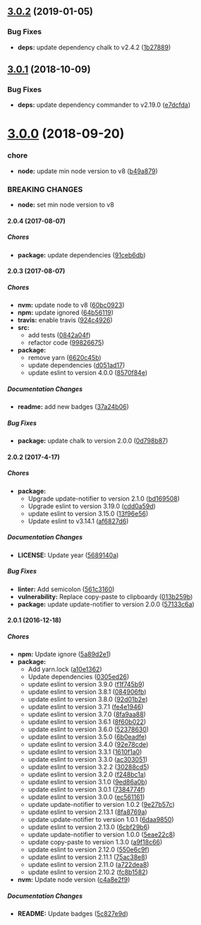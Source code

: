 ## [3.0.2](https://github.com/lgaticaq/codigo-postal-cli/compare/v3.0.1...v3.0.2) (2019-01-05)


### Bug Fixes

* **deps:** update dependency chalk to v2.4.2 ([1b27889](https://github.com/lgaticaq/codigo-postal-cli/commit/1b27889))

## [3.0.1](https://github.com/lgaticaq/codigo-postal-cli/compare/v3.0.0...v3.0.1) (2018-10-09)


### Bug Fixes

* **deps:** update dependency commander to v2.19.0 ([e7dcfda](https://github.com/lgaticaq/codigo-postal-cli/commit/e7dcfda))

# [3.0.0](https://github.com/lgaticaq/codigo-postal-cli/compare/v2.0.4...v3.0.0) (2018-09-20)


### chore

* **node:** update min node version to v8 ([b49a879](https://github.com/lgaticaq/codigo-postal-cli/commit/b49a879))


### BREAKING CHANGES

* **node:** set min node version to v8

#### 2.0.4 (2017-08-07)

##### Chores

* **package:** update dependencies ([91ceb6db](https://github.com/lgaticaq/codigo-postal-cli/commit/91ceb6db455b248f1975e8945af9656373296f81))

#### 2.0.3 (2017-08-07)

##### Chores

* **nvm:** update node to v8 ([60bc0923](https://github.com/lgaticaq/codigo-postal-cli/commit/60bc09235dd482004199c444db5025c566d63c50))
* **npm:** update ignored ([64b56119](https://github.com/lgaticaq/codigo-postal-cli/commit/64b56119955e75c6d1cecb57d7126e86b1ee2ff0))
* **travis:** enable travis ([924c4926](https://github.com/lgaticaq/codigo-postal-cli/commit/924c49265037c0117d5feaf3ab5a5263731fc946))
* **src:**
  * add tests ([0842a04f](https://github.com/lgaticaq/codigo-postal-cli/commit/0842a04ffd316d8cc98f91b8ee00bf054fbf2270))
  * refactor code ([99826675](https://github.com/lgaticaq/codigo-postal-cli/commit/9982667514c9efc9803f612e96713ade4abf5aaf))
* **package:**
  * remove yarn ([6620c45b](https://github.com/lgaticaq/codigo-postal-cli/commit/6620c45b794ae4e233bde7397443090b09426f3e))
  * update dependencies ([d051ad17](https://github.com/lgaticaq/codigo-postal-cli/commit/d051ad17b09a8aa007cdb44c40a15894e230bfdf))
  * update eslint to version 4.0.0 ([8570f84e](https://github.com/lgaticaq/codigo-postal-cli/commit/8570f84ece7056c5746959d8e910ca1de98a5042))

##### Documentation Changes

* **readme:** add new badges ([37a24b06](https://github.com/lgaticaq/codigo-postal-cli/commit/37a24b066d6458cb8d5275c613aa55ffdd218436))

##### Bug Fixes

* **package:** update chalk to version 2.0.0 ([0d798b87](https://github.com/lgaticaq/codigo-postal-cli/commit/0d798b8768acb3d382175bf20b4000667dd2785b))

#### 2.0.2 (2017-4-17)

##### Chores

* **package:**
  * Upgrade update-notifier to version 2.1.0 ([bd169508](https://github.com/lgaticaq/codigo-postal-cli/commit/bd16950842548e04f17419ef515746ed7c69f591))
  * Upgrade eslint to version 3.19.0 ([cdd0a59d](https://github.com/lgaticaq/codigo-postal-cli/commit/cdd0a59d4ad9ceab1c6684f07e8f13d8ed9ce0db))
  * update eslint to version 3.15.0 ([13f96e56](https://github.com/lgaticaq/codigo-postal-cli/commit/13f96e56072b638aed1f5942a157d10cee82e01f))
  * Update eslint to v3.14.1 ([af6827d6](https://github.com/lgaticaq/codigo-postal-cli/commit/af6827d69382e6ac8d2a0869318f4849a8244b31))

##### Documentation Changes

* **LICENSE:** Update year ([5689140a](https://github.com/lgaticaq/codigo-postal-cli/commit/5689140abfeeafbab84031e4945470ae80092a84))

##### Bug Fixes

* **linter:** Add semicolon ([561c3160](https://github.com/lgaticaq/codigo-postal-cli/commit/561c3160d21c0ff52a15279f374302b93e5eff0d))
* **vulnerability:** Replace copy-paste to clipboardy ([013b259b](https://github.com/lgaticaq/codigo-postal-cli/commit/013b259bbf0eed168ce1d7b988c8498935822fb5))
* **package:** update update-notifier to version 2.0.0 ([57133c6a](https://github.com/lgaticaq/codigo-postal-cli/commit/57133c6acaf144bb98812b58480ae95670436f28))

#### 2.0.1 (2016-12-18)

##### Chores

* **npm:** Update ignore ([5a89d2e1](https://github.com/lgaticaq/codigo-postal-cli/commit/5a89d2e1b76f526935ddbb56501ff4f762f43827))
* **package:**
  * Add yarn.lock ([a10e1362](https://github.com/lgaticaq/codigo-postal-cli/commit/a10e1362587bbcbb980479ce477f52b95f1b7763))
  * Update dependencies ([0305ed26](https://github.com/lgaticaq/codigo-postal-cli/commit/0305ed26223610e03beb8ec924f16c2bf8bc5cca))
  * update eslint to version 3.9.0 ([f1f745b9](https://github.com/lgaticaq/codigo-postal-cli/commit/f1f745b91e7f19534e128db7c297347d7e1c3493))
  * update eslint to version 3.8.1 ([084906fb](https://github.com/lgaticaq/codigo-postal-cli/commit/084906fbac964799ff82ec82ce546d68d7e62251))
  * update eslint to version 3.8.0 ([92d01b2e](https://github.com/lgaticaq/codigo-postal-cli/commit/92d01b2e7feb841eb52f9f1abc2a8d9983b86abe))
  * update eslint to version 3.7.1 ([fe4e1946](https://github.com/lgaticaq/codigo-postal-cli/commit/fe4e1946d91f79e23dc41149e0bf7276b895ba76))
  * update eslint to version 3.7.0 ([8fa9aa88](https://github.com/lgaticaq/codigo-postal-cli/commit/8fa9aa88e1ec847807c25b70670417b1143211b0))
  * update eslint to version 3.6.1 ([8f60b022](https://github.com/lgaticaq/codigo-postal-cli/commit/8f60b0223778649223338e8b5c068a564ec8ae84))
  * update eslint to version 3.6.0 ([52378630](https://github.com/lgaticaq/codigo-postal-cli/commit/52378630578d791afc2a9fd70a0cd5858fd7666f))
  * update eslint to version 3.5.0 ([6b0eadfe](https://github.com/lgaticaq/codigo-postal-cli/commit/6b0eadfee300042b3f65ab2d5ec16a94d463101c))
  * update eslint to version 3.4.0 ([92e78cde](https://github.com/lgaticaq/codigo-postal-cli/commit/92e78cde52698914ee7ffb1ebf3214eedc881fdc))
  * update eslint to version 3.3.1 ([1610f1a0](https://github.com/lgaticaq/codigo-postal-cli/commit/1610f1a0106b3264265a46073c0f95fcbd5f96f3))
  * update eslint to version 3.3.0 ([ac303051](https://github.com/lgaticaq/codigo-postal-cli/commit/ac3030516743d33d421be14a4322a53aab78b0aa))
  * update eslint to version 3.2.2 ([30288cd5](https://github.com/lgaticaq/codigo-postal-cli/commit/30288cd59eaad54ac7a314aa16a749e88c2c5001))
  * update eslint to version 3.2.0 ([f248bc1a](https://github.com/lgaticaq/codigo-postal-cli/commit/f248bc1a6785e04512fe6d0f87029fb40c517899))
  * update eslint to version 3.1.0 ([9ed86a0b](https://github.com/lgaticaq/codigo-postal-cli/commit/9ed86a0b6944ccbb8f9839ebcf060a4f0b316cda))
  * update eslint to version 3.0.1 ([7384774f](https://github.com/lgaticaq/codigo-postal-cli/commit/7384774f0994b37fde85ff65d74b5945a58e3562))
  * update eslint to version 3.0.0 ([ec561161](https://github.com/lgaticaq/codigo-postal-cli/commit/ec5611611058c46c089368fac88c88de5a29e7af))
  * update update-notifier to version 1.0.2 ([9e27b57c](https://github.com/lgaticaq/codigo-postal-cli/commit/9e27b57cb800f0db65e56ce013ff9386e6f6ed9d))
  * update eslint to version 2.13.1 ([8fa8769a](https://github.com/lgaticaq/codigo-postal-cli/commit/8fa8769ad8646b6fc17e03c39018b8a85213f84c))
  * update update-notifier to version 1.0.1 ([6daa9850](https://github.com/lgaticaq/codigo-postal-cli/commit/6daa985085198033cd79b62bebb3e74721a155c6))
  * update eslint to version 2.13.0 ([6cbf29b6](https://github.com/lgaticaq/codigo-postal-cli/commit/6cbf29b6854bafe7ee9f00cb0c24dddef2f33207))
  * update update-notifier to version 1.0.0 ([5eae22c8](https://github.com/lgaticaq/codigo-postal-cli/commit/5eae22c85d0149629365e32178598ae69a6b780b))
  * update copy-paste to version 1.3.0 ([a9f18c66](https://github.com/lgaticaq/codigo-postal-cli/commit/a9f18c66dde889a97dc33a1d947db954d77f0c77))
  * update eslint to version 2.12.0 ([550e6c9f](https://github.com/lgaticaq/codigo-postal-cli/commit/550e6c9f7d29f5bae4ffd167db143ec09720eeb5))
  * update eslint to version 2.11.1 ([75ac38e8](https://github.com/lgaticaq/codigo-postal-cli/commit/75ac38e86347dfeaa0dc62ab0e6dd3cf03c012c6))
  * update eslint to version 2.11.0 ([a722dea8](https://github.com/lgaticaq/codigo-postal-cli/commit/a722dea8be964684cd0383a91076fe8280ef59dd))
  * update eslint to version 2.10.2 ([fc8b1582](https://github.com/lgaticaq/codigo-postal-cli/commit/fc8b158243bf64e8d5b6faa47a0d6438673f829e))
* **nvm:** Update node version ([c4a8e2f9](https://github.com/lgaticaq/codigo-postal-cli/commit/c4a8e2f980f024900f28d718ba21ac3f664a961f))

##### Documentation Changes

* **README:** Update badges ([5c827e9d](https://github.com/lgaticaq/codigo-postal-cli/commit/5c827e9d507894513c09d55735df2cbc6082591a))
